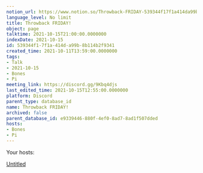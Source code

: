 ```yaml
---
notion_url: https://www.notion.so/Throwback-FRIDAY-539344f17f1a414da99b8b114b2f9341
language_level: No limit
title: Throwback FRIDAY!
object: page
talktime: 2021-10-15T21:00:00.0000000
indexDate: 2021-10-15
id: 539344f1-7f1a-414d-a99b-8b114b2f9341
created_time: 2021-10-11T13:59:00.0000000
tags:
- Talk
- 2021-10-15
- Bones
- Pi
meeting_link: https://discord.gg/9Kbq4djs
last_edited_time: 2021-10-15T12:55:00.0000000
platform: Discord
parent_type: database_id
name: Throwback FRIDAY!
archived: false
parent_database_id: e9339446-880f-4ef0-8ad7-8ad1f507dded
hosts:
- Bones
- Pi
---
```




Your hosts:

[Untitled](https://www.notion.so/482e61b02b9c4456b2b4fe86bb7544c6)   





